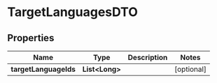# TargetLanguagesDTO

## Properties
Name | Type | Description | Notes
------------ | ------------- | ------------- | -------------
**targetLanguageIds** | **List&lt;Long&gt;** |  |  [optional]
